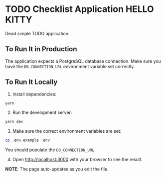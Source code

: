 # TODO Checklist Application HELLO KITTY

Dead simple TODO application.

## To Run It in Production

The application expects a PostgreSQL database connection. Make sure you have the `DB_CONNECTION_URL` environment variable set correctly.

## To Run It Locally

1) Install dependencies:

```bash
yarn
```

2) Run the development server:

```bash
yarn dev
```

3) Make sure the correct environment variables are set:

```bash
cp .env.example .env
```

You should populate the `DB_CONNECTION_URL`.

4) Open [http://localhost:3000](http://localhost:3000) with your browser to see the result.

**NOTE**: The page auto-updates as you edit the file.
